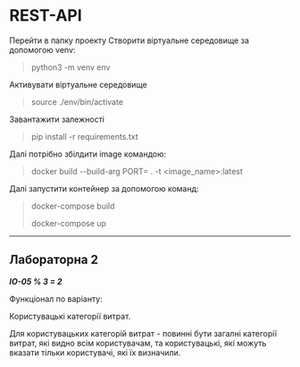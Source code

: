 # REST-API

Перейти в папку проекту
Створити віртуальне середовище за допомогою venv:
> python3 -m venv env

Активувати віртуальне середовище
> source ./env/bin/activate

Завантажити залежності
>pip install -r requirements.txt

Далі потрібно збілдити image командою:
>  docker build --build-arg PORT=<your port> . -t <image_name>:latest

Далі запустити контейнер за допомогою команд:
> docker-compose build
>
> docker-compose up


______

## Лабораторна 2

***IO-05 % 3 = 2***

Функціонал по варіанту:

Користувацькі категорії витрат.

Для користувацьких категорій витрат - повинні бути загалні категорії витрат, 
які видно всім користувачам, та користувацькі, які можуть вказати тільки користувачі, які їх визначили.